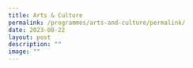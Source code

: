 ```yaml
---
title: Arts & Culture
permalink: /programmes/arts-and-culture/permalink/
date: 2023-08-22
layout: post
description: ""
image: ""
---
```

